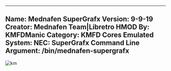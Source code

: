 -----------------------
Name: Mednafen SuperGrafx
Version: 9-9-19
Creator: Mednafen Team|Libretro
HMOD By: KMFDManic
Category: KMFD Cores
Emulated System: NEC: SuperGrafx
Command Line Argument: /bin/mednafen-supergrafx
-----------------------
![km](https://i.imgur.com/2ofVtRr.png)
